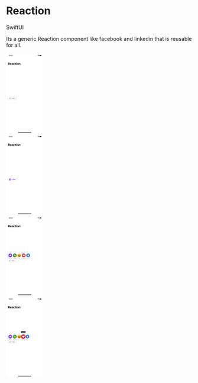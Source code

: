 # Reaction
SwiftUI

Its a generic Reaction component like facebook and linkedin that is reusable for all.


<div align="left">
    <img src="https://github.com/Asif332/Reaction/blob/main/Reactions/Image%201.png" width="100px"</img> 
</div>

<div align="left">
    <img src="https://github.com/Asif332/Reaction/blob/main/Reactions/Image%202.png" width="100px"</img> 
</div>

<div align="left">
    <img src="https://github.com/Asif332/Reaction/blob/main/Reactions/Image%203.png" width="100px"</img> 
</div>

<div align="left">
    <img src="https://github.com/Asif332/Reaction/blob/main/Reactions/Image%204.png" width="100px"</img> 
</div>

